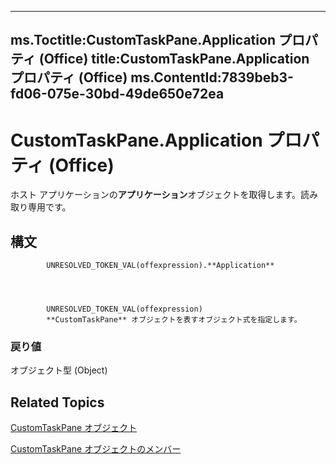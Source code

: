 

---
ms.Toctitle:CustomTaskPane.Application プロパティ (Office)
title:CustomTaskPane.Application プロパティ (Office)
ms.ContentId:7839beb3-fd06-075e-30bd-49de650e72ea
---
# CustomTaskPane.Application プロパティ (Office)




ホスト アプリケーションの**アプリケーション**オブジェクトを取得します。読み取り専用です。

## 構文

            UNRESOLVED_TOKEN_VAL(offexpression).**Application**




            UNRESOLVED_TOKEN_VAL(offexpression)
            **CustomTaskPane** オブジェクトを表すオブジェクト式を指定します。

### 戻り値
オブジェクト型 (Object)





## Related Topics

[CustomTaskPane オブジェクト](7ed379b7-d070-4d7b-abe1-92dc73d3d137.md)

[CustomTaskPane オブジェクトのメンバー](858cc1d3-6fe8-5fa2-5a1c-416255227de8.md)




